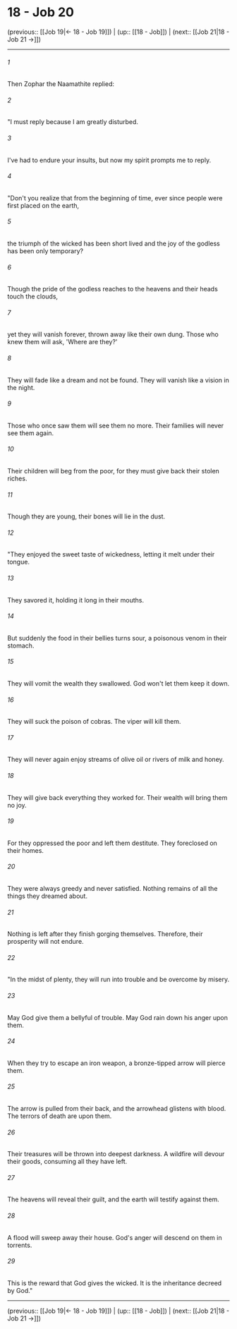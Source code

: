# 18 - Job 20

(previous:: [[Job 19|← 18 - Job 19]]) | (up:: [[18 - Job]]) | (next:: [[Job 21|18 - Job 21 →]])

***


###### 1 
Then Zophar the Naamathite replied: 

###### 2 
"I must reply because I am greatly disturbed. 

###### 3 
I've had to endure your insults, but now my spirit prompts me to reply. 

###### 4 
"Don't you realize that from the beginning of time, ever since people were first placed on the earth, 

###### 5 
the triumph of the wicked has been short lived and the joy of the godless has been only temporary? 

###### 6 
Though the pride of the godless reaches to the heavens and their heads touch the clouds, 

###### 7 
yet they will vanish forever, thrown away like their own dung. Those who knew them will ask, 'Where are they?' 

###### 8 
They will fade like a dream and not be found. They will vanish like a vision in the night. 

###### 9 
Those who once saw them will see them no more. Their families will never see them again. 

###### 10 
Their children will beg from the poor, for they must give back their stolen riches. 

###### 11 
Though they are young, their bones will lie in the dust. 

###### 12 
"They enjoyed the sweet taste of wickedness, letting it melt under their tongue. 

###### 13 
They savored it, holding it long in their mouths. 

###### 14 
But suddenly the food in their bellies turns sour, a poisonous venom in their stomach. 

###### 15 
They will vomit the wealth they swallowed. God won't let them keep it down. 

###### 16 
They will suck the poison of cobras. The viper will kill them. 

###### 17 
They will never again enjoy streams of olive oil or rivers of milk and honey. 

###### 18 
They will give back everything they worked for. Their wealth will bring them no joy. 

###### 19 
For they oppressed the poor and left them destitute. They foreclosed on their homes. 

###### 20 
They were always greedy and never satisfied. Nothing remains of all the things they dreamed about. 

###### 21 
Nothing is left after they finish gorging themselves. Therefore, their prosperity will not endure. 

###### 22 
"In the midst of plenty, they will run into trouble and be overcome by misery. 

###### 23 
May God give them a bellyful of trouble. May God rain down his anger upon them. 

###### 24 
When they try to escape an iron weapon, a bronze-tipped arrow will pierce them. 

###### 25 
The arrow is pulled from their back, and the arrowhead glistens with blood. The terrors of death are upon them. 

###### 26 
Their treasures will be thrown into deepest darkness. A wildfire will devour their goods, consuming all they have left. 

###### 27 
The heavens will reveal their guilt, and the earth will testify against them. 

###### 28 
A flood will sweep away their house. God's anger will descend on them in torrents. 

###### 29 
This is the reward that God gives the wicked. It is the inheritance decreed by God."

***

(previous:: [[Job 19|← 18 - Job 19]]) | (up:: [[18 - Job]]) | (next:: [[Job 21|18 - Job 21 →]])

